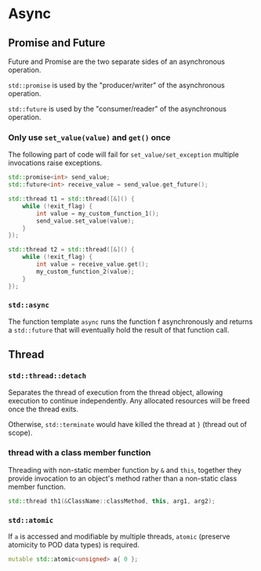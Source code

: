 # Async

## Promise and Future

Future and Promise are the two separate sides of an asynchronous operation.

`std::promise` is used by the "producer/writer" of the asynchronous operation.

`std::future` is used by the "consumer/reader" of the asynchronous operation.

### Only use `set_value(value)` and `get()` once

The following part of code will fail for `set_value/set_exception` multiple invocations raise exceptions.
```cpp
std::promise<int> send_value;
std::future<int> receive_value = send_value.get_future();

std::thread t1 = std::thread([&]() {
    while (!exit_flag) {
        int value = my_custom_function_1();
        send_value.set_value(value);
    }
});

std::thread t2 = std::thread([&]() {
    while (!exit_flag) {
        int value = receive_value.get();
        my_custom_function_2(value);
    }
});
```

### `std::async`

The function template `async` runs the function f asynchronously and returns a `std::future` that will eventually hold the result of that function call.

## Thread

### `std::thread::detach`

Separates the thread of execution from the thread object, allowing execution to continue independently. Any allocated resources will be freed once the thread exits. 

Otherwise, `std::terminate` would have killed the thread at `}` (thread out of scope).

### thread with a class member function

Threading with non-static member function by `&` and `this`, together they provide invocation to an object's method rather than a non-static class member function. 
```cpp
std::thread th1(&ClassName::classMethod, this, arg1, arg2);
```

### `std::atomic`

If `a` is accessed and modifiable by multiple threads, `atomic` (preserve atomicity to POD data types) is required.

```cpp
mutable std::atomic<unsigned> a{ 0 };
```